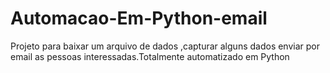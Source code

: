 # Automacao-Em-Python-email
Projeto para baixar um arquivo de dados ,capturar alguns dados  enviar por email as pessoas interessadas.Totalmente automatizado em Python
